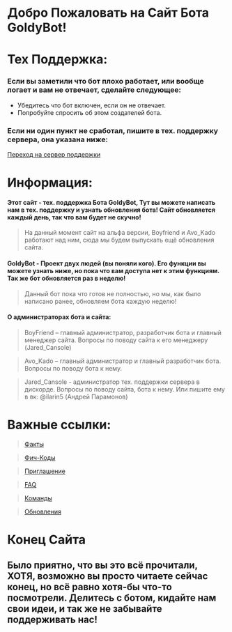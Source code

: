 <script src = "https://raw.githubusercontent.com/nikitosPy/nikitospy.github.io/gh-pages/script.js"> 
</script>
# Добро Пожаловать на Сайт Бота GoldyBot!
<!-- Не трогать это -->
<link type="image/x-icon" href="https://raw.githubusercontent.com/nikitosPy/nikitospy.github.io/9290dd94027ace01b9584e1840f8c665d38b8b42/favicon.ico">


# Тех Поддержка:
### Если вы заметили что бот плохо работает, или вообще логает и вам не отвечает, сделайте следующее:

- Убедитесь что бот включен, если он не отвечает.
- Попробуйте спросить об этом создателей бота.

### Если ни один пункт не сработал, пишите в тех. поддержку сервера, она указана ниже:
[Переход на сервер поддержки](https://discord.gg/6U9MA82RUy)

# Информация:
#### Этот сайт - тех. поддержка Бота GoldyBot, Тут вы можете написать нам в тех. поддержку и узнать обновления бота! Сайт обновляется каждый день, так что вам будет не скучно!
> На данный момент сайт на альфа версии, Boyfriend и Avo_Kado работают над ним, сюда мы будем выпускать ещё обновления сайта.

#### GoldyBot - Проект двух людей (вы поняли кого). Его функции вы можете узнать ниже, но пока что вам доступа нет к этим функциям. Так же бот обновляется раз в неделю! 
> Данный бот пока что готов не полностью, но мы, как было написано ранее, обновляем бота каждую неделю!

#### О администраторах бота и сайта:
> BoyFriend – главный администратор, разработчик бота и главный менеджер сайта. Вопросы по поводу сайта к его менеджеру (Jared_Cansole)

> Avo_Kado – главный администратор и главный разработчик бота. Вопросы по поводу бота к нему. 

> Jared_Cansole - администратор тех. поддержки сервера в дискорде. Вопросы по поводу сайта, бота к нему. Или пишите ему в вк: @ilarin5 (Андрей Парамонов)



# Важные ссылки:

> [Факты](https://www.goldybot.gq/facts)

> [Фич-Коды](https://www.goldybot.gq/codes)

> [Приглашение](https://dsc.gg/goldybot123)

> [FAQ](https://goldybot.gq/faq)

> [Команды](https://www.goldybot.gq/commands)

> [Обновления](https://www.goldybot.gq/upgrades)

# Конец Сайта
## Было приятно, что вы это всё прочитали, ХОТЯ, возможно вы просто читаете сейчас конец, но всё равно хотя-бы что-то посмотрели. Делитесь с ботом, кидайте нам свои идеи, и так же не забывайте поддерживать нас!
